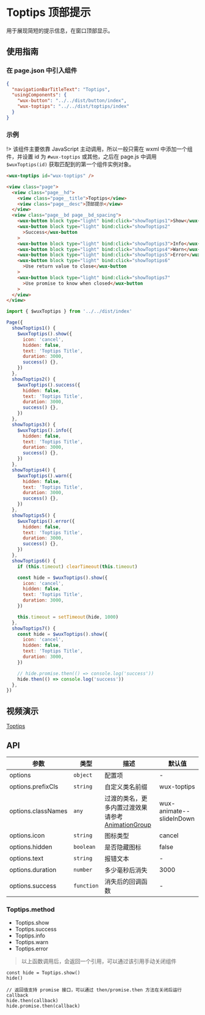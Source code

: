 # Toptips 顶部提示

用于展现简短的提示信息，在窗口顶部显示。

## 使用指南

### 在 page.json 中引入组件

```json
{
  "navigationBarTitleText": "Toptips",
  "usingComponents": {
    "wux-button": "../../dist/button/index",
    "wux-toptips": "../../dist/toptips/index"
  }
}
```

### 示例

!> 该组件主要依靠 JavaScript 主动调用，所以一般只需在 wxml 中添加一个组件，并设置 id 为 `#wux-toptips` 或其他，之后在 page.js 中调用 `$wuxToptips(id)` 获取匹配到的第一个组件实例对象。

```html
<wux-toptips id="wux-toptips" />

<view class="page">
  <view class="page__hd">
    <view class="page__title">Toptips</view>
    <view class="page__desc">顶部提示</view>
  </view>
  <view class="page__bd page__bd_spacing">
    <wux-button block type="light" bind:click="showToptips1">Show</wux-button>
    <wux-button block type="light" bind:click="showToptips2"
      >Success</wux-button
    >
    <wux-button block type="light" bind:click="showToptips3">Info</wux-button>
    <wux-button block type="light" bind:click="showToptips4">Warn</wux-button>
    <wux-button block type="light" bind:click="showToptips5">Error</wux-button>
    <wux-button block type="light" bind:click="showToptips6"
      >Use return value to close</wux-button
    >
    <wux-button block type="light" bind:click="showToptips7"
      >Use promise to know when closed</wux-button
    >
  </view>
</view>
```

```js
import { $wuxToptips } from '../../dist/index'

Page({
  showToptips1() {
    $wuxToptips().show({
      icon: 'cancel',
      hidden: false,
      text: 'Toptips Title',
      duration: 3000,
      success() {},
    })
  },
  showToptips2() {
    $wuxToptips().success({
      hidden: false,
      text: 'Toptips Title',
      duration: 3000,
      success() {},
    })
  },
  showToptips3() {
    $wuxToptips().info({
      hidden: false,
      text: 'Toptips Title',
      duration: 3000,
      success() {},
    })
  },
  showToptips4() {
    $wuxToptips().warn({
      hidden: false,
      text: 'Toptips Title',
      duration: 3000,
      success() {},
    })
  },
  showToptips5() {
    $wuxToptips().error({
      hidden: false,
      text: 'Toptips Title',
      duration: 3000,
      success() {},
    })
  },
  showToptips6() {
    if (this.timeout) clearTimeout(this.timeout)

    const hide = $wuxToptips().show({
      icon: 'cancel',
      hidden: false,
      text: 'Toptips Title',
      duration: 3000,
    })

    this.timeout = setTimeout(hide, 1000)
  },
  showToptips7() {
    const hide = $wuxToptips().show({
      icon: 'cancel',
      hidden: false,
      text: 'Toptips Title',
      duration: 3000,
    })

    // hide.promise.then(() => console.log('success'))
    hide.then(() => console.log('success'))
  },
})
```

## 视频演示

[Toptips](./_media/toptips.mp4 ':include :type=iframe width=375px height=667px')

## API

| 参数               | 类型       | 描述                                                                    | 默认值                   |
| ------------------ | ---------- | ----------------------------------------------------------------------- | ------------------------ |
| options            | `object`   | 配置项                                                                  | -                        |
| options.prefixCls  | `string`   | 自定义类名前缀                                                          | wux-toptips              |
| options.classNames | `any`      | 过渡的类名，更多内置过渡效果请参考 [AnimationGroup](animation-group.md) | wux-animate--slideInDown |
| options.icon       | `string`   | 图标类型                                                                | cancel                   |
| options.hidden     | `boolean`  | 是否隐藏图标                                                            | false                    |
| options.text       | `string`   | 报错文本                                                                | -                        |
| options.duration   | `number`   | 多少毫秒后消失                                                          | 3000                     |
| options.success    | `function` | 消失后的回调函数                                                        | -                        |

### Toptips.method

- Toptips.show
- Toptips.success
- Toptips.info
- Toptips.warn
- Toptips.error

> 以上函数调用后，会返回一个引用，可以通过该引用手动关闭组件

```
const hide = Toptips.show()
hide()

// 返回值支持 promise 接口，可以通过 then/promise.then 方法在关闭后运行 callback
hide.then(callback)
hide.promise.then(callback)
```
